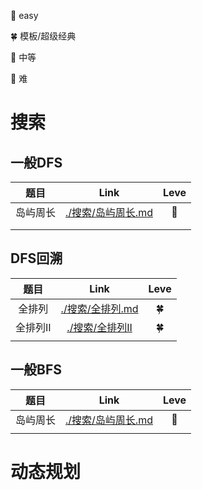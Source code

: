 🌳 easy

🍀 模板/超级经典

🍂 中等

🍁 难

# 搜索

## 一般DFS

|   题目   |                   Link                   | Leve |
| :------: | :--------------------------------------: | :--: |
| 岛屿周长 | [./搜索/岛屿周长.md](./搜索/岛屿周长.md) |  🌳   |
|          |                                          |      |
|          |                                          |      |



## DFS回溯

|   题目   |                 Link                 | Leve |
| :------: | :----------------------------------: | :--: |
|  全排列  | [./搜索/全排列.md](./搜索/全排列.md) |  🍀   |
| 全排列II |  [./搜索/全排列II](./搜索/全排列II)  |  🍀   |
|          |                                      |      |



## 一般BFS

|   题目   |                   Link                   | Leve |
| :------: | :--------------------------------------: | :--: |
| 岛屿周长 | [./搜索/岛屿周长.md](./搜索/岛屿周长.md) |  🌳   |
|          |                                          |      |

# 动态规划

